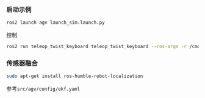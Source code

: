 ### 启动示例

```bash
ros2 launch agv launch_sim.launch.py
```

控制
```bash
ros2 run teleop_twist_keyboard teleop_twist_keyboard --ros-args -r /cmd_vel:=/cmd_vel_keyboard
```

### 传感器融合

```bash
sudo apt-get install ros-humble-robot-localization
```

参考`src/agv/config/ekf.yaml`